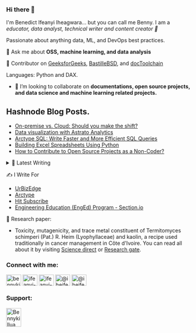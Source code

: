 ### Hi there 👋

I'm Benedict Ifeanyi Iheagwara... but you can call me Benny.  I am a *educator, data analyst, technical writer and content creator 🚀*

Passionate about anything data, ML, and DevOps best practices. 

💬 Ask me about **OSS, machine learning, and data analysis**

👐 Contributor on [GeeksforGeeks](https://auth.geeksforgeeks.org/user/iheifeanyi/articles), [BastilleBSD](https://github.com/BastilleBSD/bastille), and [
docToolchain](https://github.com/docToolchain/docToolchain)

Languages: Python and DAX.

- 👯 I’m looking to collaborate on **documentations, open source projects, and data science and machine learning related projects.**


## Hashnode Blog Posts. 
<!-- HASHNODE:START -->
- [On-premise vs. Cloud: Should you make the shift?](https://benny.hashnode.dev/on-premise-vs-cloud-should-you-make-the-shift)
- [Data visualization with Astrato Analytics](https://benny.hashnode.dev/data-visualization-with-astrato-analytics)
- [Arctype SQL: Write Faster and More Efficient SQL Queries](https://benny.hashnode.dev/arctype-sql-write-faster-and-more-efficient-sql-queries)
- [Building Excel Spreadsheets Using Python](https://benny.hashnode.dev/building-excel-spreadsheets-using-python)
- [How to Contribute to Open Source Projects as a Non-Coder?](https://benny.hashnode.dev/how-to-contribute-to-open-source-projects-as-a-non-coder)
<!-- HASHNODE:END -->

<details>
<summary>📝 Latest Writing</summary>
<br>
  
- [Data Visualization with Chartify](https://www.section.io/engineering-education/data-viz-chartify/)
- [How to Contribute to Open Source Projects as a Non-Coder?](https://benny.hashnode.dev/how-to-contribute-to-open-source-projects-as-a-non-coder)
- [Feedbakly: How to give and receiving feedback](https://blog.feedbakly.com/21/how-to-give-and-receive-feedback)
- [HDSC Stage F OSP- Weather Forecasting: A time series analysis.](https://medium.com/hamoye-blogs/weather-forecasting-a-time-series-analysis-1767a240c350)
- [Covid-19 Project: Case study Nigeria 😷](https://deepnote.com/project/Covid-19-Project-Case-study-Nigeria-SGPzeYbcT6OqGO7pREKaiw/%2Fnotebook.ipynb/#00001-2aa0f837-fc7d-4248-a531-5cc0fe894072)

</details>

✍️ I Write For
- [UrBizEdge](https://www.urbizedge.com/blog/)
- [Arctype](https://arctype.com/)
- [Hit Subscribe](https://www.hitsubscribe.com/)
- [Engineering Education (EngEd) Program - Section.io](https://www.section.io/engineering-education/)

🔬 Research paper:
- Toxicity, mutagenicity, and trace metal constituent of Termitomyces schimperi (Pat.) R. Heim (Lyophyllaceae) and kaolin, a recipe used traditionally in cancer management in Côte d'Ivoire. You can read all about  it by visiting [Science direct](https://www.sciencedirect.com/science/article/pii/S0378874121003743) or [Research gate](https://www.researchgate.net/publication/351170815_Toxicity_mutagenicity_and_trace_metal_constituent_of_Termitomyces_schimperi_Pat_R_Heim_Lyophyllaceae_and_kaolin_a_recipe_used_traditionally_in_cancer_management_in_Cote_d'Ivoire).

<!--
<img 
   src="https://github-readme-stats.vercel.app/api?username=bennykillua&show_icons=true&theme=tokyonight" 
/>
-->


<h3 align="left">Connect with me:</h3>
<p align="left">
<a href="https://twitter.com/bennykillua" target="blank"><img align="center" src="https://raw.githubusercontent.com/rahuldkjain/github-profile-readme-generator/master/src/images/icons/Social/twitter.svg" alt="bennykillua" height="30" width="40" /></a>
<a href="https://linkedin.com/in/ifeanyi-iheagwara" target="blank"><img align="center" src="https://raw.githubusercontent.com/rahuldkjain/github-profile-readme-generator/master/src/images/icons/Social/linked-in-alt.svg" alt="ifeanyi-iheagwara" height="30" width="40" /></a>
<a href="https://benny.hashnode.dev/" target="blank"><img align="center" src="https://cdn.hashnode.com/res/hashnode/image/upload/v1611902473383/CDyAuTy75.png?auto=compress" alt="ifeanyi-iheagwara" height="30" width="40" /></a>
<a href="https://medium.com/@iheifeanyi" target="blank"><img align="center" src="https://raw.githubusercontent.com/rahuldkjain/github-profile-readme-generator/master/src/images/icons/Social/medium.svg" alt="@iheifeanyi" height="30" width="40" /></a>
<a href="https://www.section.io/engineering-education/authors/benedict-ifeanyi-iheagwara/" target="blank"><img align="center" src="https://repository-images.githubusercontent.com/203874269/18da7800-c57f-11e9-815f-9a1857f2c92e" alt="@iheifeanyi" height="30" width="40" /></a>
</p>


<h3 align="left">Support:</h3>
<p><a href="https://paypal.me/bennykillua?country.x=LS&locale.x=en_US"> <img align="left" src="https://encrypted-tbn0.gstatic.com/images?q=tbn:ANd9GcTxU2Vb5NeqMhG0i_D_FC9hodJ48qVKmBG3tQ&usqp=CAU" height="50" width="40" alt="Bennykillua" /></a></p><br><br>
